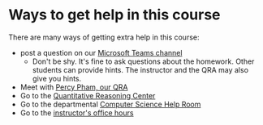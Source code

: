 # Ways to get help in this course

There are many ways of getting extra help in this course:
* post a question on our [Microsoft Teams channel](https://teams.microsoft.com/l/channel/19%3a7HaAd-3CvJbMkBy7TLQLlIBgk-hihiwZAYK0r2W3Np41%40thread.tacv2/General?groupId=96925046-c230-4588-921e-163db6195356&tenantId=6232b055-76b9-4c13-9b88-b562ae7db6fb)
   - Don't be shy. It's fine to ask questions about the
     homework. Other students can provide hints. The instructor and
     the QRA may also give you hints.
* Meet with [Percy Pham, our QRA](qra.md)
* Go to the [Quantitative Reasoning Center](https://users.dickinson.edu/~jmac/qr-center.html)
* Go to the departmental [Computer Science Help Room](help-room/cs-help-room.md)
* Go to the [instructor's office hours](https://users.dickinson.edu/~jmac/office-hours.html)
